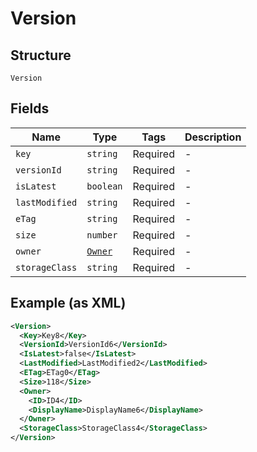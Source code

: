 
# Version

## Structure

`Version`

## Fields

| Name | Type | Tags | Description |
|  --- | --- | --- | --- |
| `key` | `string` | Required | - |
| `versionId` | `string` | Required | - |
| `isLatest` | `boolean` | Required | - |
| `lastModified` | `string` | Required | - |
| `eTag` | `string` | Required | - |
| `size` | `number` | Required | - |
| `owner` | [`Owner`](../../doc/models/owner.md) | Required | - |
| `storageClass` | `string` | Required | - |

## Example (as XML)

```xml
<Version>
  <Key>Key8</Key>
  <VersionId>VersionId6</VersionId>
  <IsLatest>false</IsLatest>
  <LastModified>LastModified2</LastModified>
  <ETag>ETag0</ETag>
  <Size>118</Size>
  <Owner>
    <ID>ID4</ID>
    <DisplayName>DisplayName6</DisplayName>
  </Owner>
  <StorageClass>StorageClass4</StorageClass>
</Version>
```

